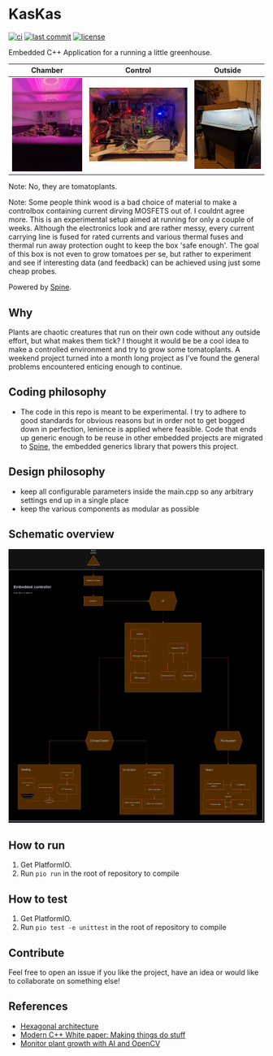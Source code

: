 # KasKas

<!-- CI status -->
[![ci](https://github.com/s-t-a-n/KasKas/actions/workflows/ci.yml/badge.svg)](https://github.com/s-t-a-n/KasKas/actions?query=workflow=ci)
[![last commit](https://badgen.net/github/last-commit/s-t-a-n/KasKas)](https://GitHub.com/s-t-a-n/KasKas/commit/)
[![license](https://img.shields.io/github/license/s-t-a-n/KasKas.svg)](https://github.com/s-t-a-n/KasKas/blob/master/LICENSE)


<!-- short description -->
Embedded C++ Application for a running a little greenhouse.

| Chamber | Control | Outside |
:-------------:|:--------------:|:--------------:
| ![](https://github.com/s-t-a-n/kaskas/blob/develop/doc/kaskas_chamber.png?raw=true) | ![](https://github.com/s-t-a-n/kaskas/blob/develop/doc/kaskas_control.png?raw=true) | ![](https://github.com/s-t-a-n/kaskas/blob/develop/doc/kaskas_outside.png?raw=true) |

Note: No, they are tomatoplants.

Note: Some people think wood is a bad choice of material to make a controlbox containing current dirving MOSFETS out of. I couldnt agree more. This is an experimental setup aimed at running for only a couple of weeks. Although the electronics look and are rather messy, every current carrying line is fused for rated currents and various thermal fuses and thermal run away protection ought to keep the box 'safe enough'. The goal of this box is not even to grow tomatoes per se, but rather to experiment and see if interesting data (and feedback) can be achieved using just some cheap probes.

Powered by [Spine](https://github.com/s-t-a-n/Spine).

## Why

Plants are chaotic creatures that run on their own code without any outside effort, but what makes them tick? I thought it would be be a cool idea to make a controlled environment and try to grow some tomatoplants. A weekend project turned into a month long project as I've found the general problems encountered enticing enough to continue.  


## Coding philosophy

- The code in this repo is meant to be experimental. I try to adhere to good standards for obvious reasons but in order not to get bogged down in perfection, lenience is applied where feasible. Code that ends up generic enough to be reuse in other embedded projects are migrated to  [Spine](https://github.com/s-t-a-n/Spine), the embedded generics library that powers this project.

## Design philosophy

- keep all configurable parameters inside the main.cpp so any arbitrary settings end up in a single place
- keep the various components as modular as possible


## Schematic overview

![](https://github.com/s-t-a-n/kaskas/blob/develop/doc/kaskas_schema.png?raw=true) 

## How to run

1. Get PlatformIO.
2. Run `pio run` in the root of repository to compile

## How to test

1. Get PlatformIO.
2. Run `pio test -e unittest` in the root of repository to compile

## Contribute

Feel free to open an issue if you like the project, have an idea or would like to collaborate on something else!

## References

- [Hexagonal architecture](https://alistair.cockburn.us/hexagonal-architecture/)
- [Modern C++ White paper:
  Making things do stuff](https://www.feabhas.com/sites/default/files/uploads/EmbeddedWisdom/Feabhas%20Modern%20C%2B%2B%20white%20paper%20Making%20things%20do%20stuff.pdf)
- [Monitor plant growth with AI and OpenCV
  ](https://magpi.raspberrypi.com/articles/monitor-plant-growth-ai-opencv)
